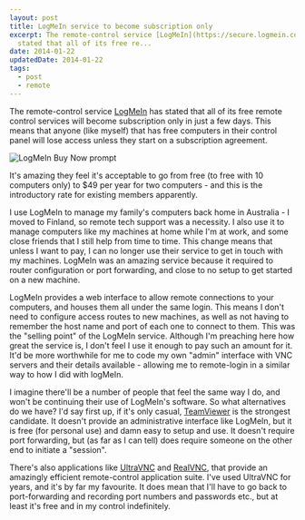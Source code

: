 ```yaml
---
layout: post
title: LogMeIn service to become subscription only
excerpt: The remote-control service [LogMeIn](https://secure.logmein.com/) has
  stated that all of its free re...
date: 2014-01-22
updatedDate: 2014-01-22
tags:
  - post
  - remote
---
```


The remote-control service [LogMeIn](https://secure.logmein.com/) has stated that all of its free remote control services will become subscription only in just a few days. This means that anyone (like myself) that has free computers in their control panel will lose access unless they start on a subscription agreement.

![LogMeIn Buy Now prompt](http://perrymitchell.net/wp-content/uploads/2014/01/logmein_notfree_buynow.png)

It's amazing they feel it's acceptable to go from free (to free with 10 computers only) to $49 per year for two computers - and this is the introductory rate for existing members apparently.

I use LogMeIn to manage my family's computers back home in Australia - I moved to Finland, so remote tech support was a necessity. I also use it to manage computers like my machines at home while I'm at work, and some close friends that I still help from time to time. This change means that unless I want to pay, I can no longer use their service to get in touch with my machines. LogMeIn was an amazing service because it required to router configuration or port forwarding, and close to no setup to get started on a new machine.

LogMeIn provides a web interface to allow remote connections to your computers, and houses them all under the same login. This means I don't need to configure access routes to new machines, as well as not having to remember the host name and port of each one to connect to them. This was the "selling point" of the LogMeIn service. Although I'm preaching here how great the service is, I don't feel I use it enough to pay such an amount for it. It'd be more worthwhile for me to code my own "admin" interface with VNC servers and their details available - allowing me to remote-login in a similar way to how I did with logMeIn.

I imagine there'll be a number of people that feel the same way I do, and won't be continuing their use of LogMeIn's software. So what alternatives do we have? I'd say first up, if it's only casual, [TeamViewer](http://www.teamviewer.com/en/index.aspx) is the strongest candidate. It doesn't provide an administrative interface like LogMeIn, but it is free (for personal use) and damn easy to setup and use. It doesn't require port forwarding, but (as far as I can tell) does require someone on the other end to initiate a "session".

There's also applications like [UltraVNC](http://www.uvnc.com/) and [RealVNC](http://www.realvnc.com/), that provide an amazingly efficient remote-control application suite. I've used UltraVNC for years, and it's by far my favourite. It does mean that I'll have to go back to port-forwarding and recording port numbers and passwords etc., but at least it's free and in my control indefinitely.